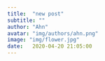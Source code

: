 ```yaml
---
title:  "new post"
subtitle: ""
author: "Ahn"
avatar: "img/authors/ahn.png"
image: "img/flower.jpg"
date:   2020-04-20 21:05:00
---
```


